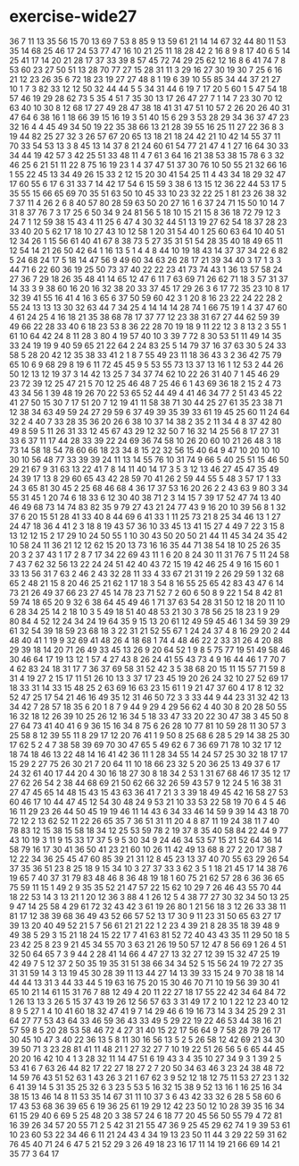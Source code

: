 # exercise-wide27
36
7
11
13
35
56
15
70
13
69
7
53
8
85
9
13
59
61
21
14
14
67
32
44
80
11
53
35
14
68
25
46
17
24
53
77
47
16
10
21
25
11
18
28
42
2
16
8
9
8
17
40
6
5
14
25
41
17
14
20
21
28
17
37
33
39
8
57
45
72
74
29
25
62
12
16
8
6
41
74
7
8
53
60
23
27
50
51
13
28
70
77
27
15
28
31
11
3
29
16
27
30
19
30
7
25
6
16
21
12
23
26
35
6
72
18
23
19
27
27
48
8
1
19
6
39
10
55
85
34
44
37
21
27
10
1
7
3
82
33
12
12
50
32
44
44
5
5
34
31
44
6
19
7
17
20
5
60
1
5
47
54
18
57
46
19
29
28
62
73
5
35
4
51
7
35
30
13
17
26
47
27
7
1
14
7
23
30
70
12
63
40
10
30
8
12
68
17
27
49
28
47
38
18
41
31
47
51
10
57
2
26
20
26
40
31
47
64
6
38
16
1
18
66
39
15
16
19
3
51
40
15
6
29
3
53
28
29
34
36
37
47
23
32
16
4
4
45
49
34
50
19
22
35
38
66
13
21
28
39
55
16
25
11
27
22
36
8
3
19
44
82
25
27
32
3
26
57
67
20
65
13
18
21
18
24
42
21
10
42
14
55
37
11
70
33
54
53
13
3
8
45
13
14
37
8
21
24
60
61
54
77
21
47
4
1
27
16
64
30
33
34
44
19
42
57
3
42
25
51
33
48
11
4
7
61
3
64
16
21
38
53
38
15
78
6
3
32
46
25
6
21
51
11
22
8
75
16
19
23
1
4
37
47
51
37
30
76
10
50
55
21
32
66
16
1
55
22
45
13
34
49
26
15
33
2
12
15
20
30
41
54
25
11
4
43
34
18
29
32
47
17
60
55
6
17
6
31
33
7
14
42
17
54
6
15
59
3
38
6
13
15
12
36
22
44
53
17
5
35
55
15
66
65
69
70
35
51
63
50
10
45
33
10
23
32
22
25
1
81
23
26
38
32
7
37
11
4
26
2
6
8
40
57
80
28
59
63
50
20
27
16
1
6
37
24
71
15
50
10
14
7
31
8
37
76
7
3
17
25
6
50
34
9
24
81
56
5
18
10
15
21
15
8
36
18
72
79
12
3
24
7
1
12
59
38
15
43
4
11
25
6
47
4
30
32
44
51
13
19
27
62
54
18
37
28
23
33
40
20
5
62
17
18
10
27
43
10
12
58
1
20
31
54
40
1
25
60
63
64
10
40
51
12
34
26
1
15
56
61
40
41
67
8
38
73
5
27
35
31
51
54
28
35
40
18
49
65
11
12
54
14
21
26
50
42
64
1
16
13
5
1
4
4
8
44
10
19
18
43
14
37
37
34
22
6
82
5
24
68
24
17
5
18
14
47
56
9
49
60
34
63
26
28
17
21
39
34
40
3
17
1
3
3
44
71
6
22
60
36
19
25
50
73
37
40
22
22
23
41
73
74
43
1
36
13
57
58
24
27
36
7
29
18
26
35
48
41
14
65
12
47
6
11
7
63
69
71
26
62
71
18
3
57
31
37
14
33
3
9
38
60
16
20
16
32
38
20
33
37
45
17
29
26
3
6
17
72
35
23
10
8
17
32
39
41
55
16
41
4
16
3
65
6
37
50
59
60
42
3
1
20
8
16
23
22
24
22
28
2
55
24
13
13
13
30
32
63
44
7
34
25
4
14
14
14
28
74
1
66
75
19
1
4
37
47
60
4
61
24
25
4
16
18
21
35
38
68
78
17
37
77
12
23
38
31
67
27
44
62
59
39
49
66
22
28
33
40
6
18
23
53
8
36
22
28
70
19
18
9
11
22
12
3
8
13
2
3
55
1
61
10
64
42
24
8
11
28
3
80
4
19
57
40
10
3
39
7
72
8
30
53
51
11
49
14
35
33
24
19
19
9
40
59
65
21
22
64
2
24
83
25
5
14
79
37
16
37
63
30
5
24
33
58
5
28
20
42
12
35
38
33
41
2
1
8
7
55
49
23
11
18
36
43
3
2
36
42
75
79
65
10
6
9
68
29
8
19
6
11
72
45
45
9
5
53
55
73
13
37
13
16
1
12
53
2
44
26
50
12
13
12
19
37
3
14
42
13
25
7
34
37
74
62
10
22
26
31
40
7
1
45
46
29
23
72
39
12
25
47
21
5
70
12
25
46
48
7
25
46
6
1
43
69
36
18
2
15
2
4
73
43
34
56
1
39
48
19
26
70
22
53
65
52
44
49
4
41
46
34
77
2
51
43
45
22
41
27
50
15
30
7
17
51
20
7
12
19
41
11
58
38
71
30
44
25
27
61
35
23
38
71
12
38
34
63
49
59
24
27
29
59
6
37
49
39
35
39
33
61
19
45
25
60
11
24
64
32
2
4
40
7
33
28
35
36
20
26
6
38
10
37
14
38
2
35
2
11
34
4
8
37
42
80
49
8
59
5
11
26
31
33
12
45
67
43
29
12
32
50
7
16
32
14
25
56
8
17
27
31
33
6
37
11
17
44
28
33
39
22
24
69
36
74
58
10
26
20
60
10
21
26
48
3
18
73
14
58
18
54
78
60
66
18
23
34
8
15
22
32
56
15
40
64
9
47
10
20
10
10
30
10
56
48
77
33
39
39
24
11
13
14
55
76
10
31
74
9
66
5
40
25
51
15
46
50
29
21
67
9
31
63
13
22
41
7
8
14
11
40
14
17
3
5
3
12
13
46
27
45
47
35
49
24
39
17
13
8
29
60
65
43
42
28
59
70
41
26
2
59
44
55
5
48
3
57
17
1
33
24
3
65
81
30
45
2
25
68
46
68
4
36
17
37
53
16
20
26
2
2
43
63
9
80
3
34
55
31
45
1
20
74
6
18
33
6
12
30
40
38
71
2
3
14
15
7
39
17
52
47
74
13
40
46
49
68
73
14
74
83
82
35
9
79
27
43
21
24
77
43
9
16
20
10
39
56
8
1
32
37
6
20
15
51
28
41
33
40
8
44
69
6
41
33
1
11
25
73
21
8
25
34
46
13
1
27
24
47
18
36
4
41
2
3
18
8
19
43
57
36
10
33
45
13
41
15
27
4
49
7
22
3
15
8
13
12
12
15
2
17
29
10
24
50
55
1
10
30
43
50
20
50
21
44
11
45
34
24
35
42
10
58
24
11
36
21
12
12
62
15
20
13
73
16
16
35
44
71
38
54
18
10
25
26
35
20
3
2
37
43
1
17
2
8
7
17
34
22
69
43
11
1
6
20
8
24
30
11
31
76
7
5
11
24
58
7
43
7
62
32
56
13
22
24
24
51
42
40
43
72
15
19
42
46
25
4
9
16
15
60
1
33
13
56
31
7
63
2
46
2
43
32
28
11
33
4
33
67
21
31
19
2
26
29
59
1
32
68
65
2
48
21
15
8
20
46
25
21
62
1
17
18
3
54
8
16
55
25
65
42
83
43
47
6
14
73
21
26
49
37
66
23
27
45
14
78
23
71
52
7
2
60
6
50
8
9
22
1
54
8
42
81
59
74
18
65
20
9
32
6
38
64
45
49
46
1
71
37
63
54
28
31
50
12
18
20
11
10
6
28
34
25
14
2
18
10
3
5
49
18
51
40
48
53
21
30
3
78
56
25
18
23
1
9
29
80
84
4
52
12
24
34
24
19
64
35
9
15
13
20
61
12
49
59
45
46
1
34
59
39
29
61
32
54
39
18
59
23
68
18
3
22
31
21
52
55
67
1
24
24
37
4
8
16
29
20
2
44
48
40
41
1
19
9
32
69
41
48
26
4
18
68
1
74
4
48
46
22
2
33
31
26
4
20
88
29
39
18
14
20
71
26
49
33
45
13
26
9
20
64
52
1
9
8
5
75
77
19
51
49
58
46
30
46
64
17
19
13
12
1
57
4
27
43
8
26
24
41
55
43
73
4
9
16
44
46
1
7
70
7
4
62
83
24
18
31
17
7
36
37
69
58
31
52
42
3
5
38
68
20
15
11
15
57
71
59
8
31
4
19
27
2
15
17
11
51
26
10
13
3
37
17
23
45
19
20
26
24
32
10
27
52
69
17
18
33
31
14
33
15
48
25
2
63
69
16
63
23
15
61
1
9
21
47
37
60
4
17
8
12
32
52
47
25
17
54
21
46
16
49
35
12
31
46
50
72
3
3
33
44
9
44
23
31
32
42
13
34
42
7
28
57
18
35
6
20
1
8
7
9
44
9
29
4
29
56
62
4
40
30
8
20
28
50
55
16
32
18
12
26
39
10
25
26
12
16
34
5
18
33
47
33
20
22
30
47
38
3
45
50
8
27
64
73
41
40
41
6
9
36
15
16
34
8
75
6
26
28
10
77
81
10
59
28
11
30
57
3
25
58
8
12
39
55
11
8
29
17
12
20
76
41
1
9
50
8
25
68
6
28
5
29
14
38
25
30
17
62
5
2
4
7
38
58
39
69
70
30
47
65
5
49
62
6
7
36
69
71
78
10
32
17
12
18
74
18
46
13
22
48
14
16
41
42
36
11
1
28
34
55
14
24
57
25
30
32
18
17
17
15
29
2
27
75
26
30
21
7
20
64
11
10
18
66
23
32
5
20
36
25
13
49
37
6
17
24
32
61
40
17
44
20
4
30
16
18
27
30
8
18
34
2
53
1
31
67
68
46
17
35
12
17
27
62
26
54
2
38
44
68
69
21
50
62
66
32
26
59
43
57
9
12
24
5
16
38
31
27
47
45
65
14
48
15
43
15
43
63
36
41
7
21
3
3
39
18
49
45
42
16
58
27
53
60
46
17
10
44
47
45
12
54
30
48
24
9
53
21
10
33
53
22
58
19
70
6
4
5
46
16
11
29
23
26
44
50
45
19
19
46
11
14
43
6
34
33
46
14
59
9
39
14
43
18
70
72
12
2
13
62
52
11
22
26
65
35
7
36
51
31
11
20
4
8
87
11
19
24
38
11
7
40
78
83
12
15
38
15
58
18
34
12
25
53
59
78
2
19
37
8
35
40
58
84
22
44
9
77
43
10
19
3
11
9
15
33
17
37
5
9
5
30
34
9
24
46
34
53
57
15
21
52
64
36
14
58
79
16
17
30
41
36
50
41
23
21
60
10
26
11
42
49
13
68
8
27
2
20
17
38
7
12
22
34
36
25
45
47
60
85
39
21
31
12
8
45
23
13
37
40
70
55
63
29
26
54
37
35
36
51
23
8
25
18
9
15
34
10
3
27
37
33
3
62
3
5
1
18
21
45
17
14
38
76
19
65
7
40
37
31
79
83
48
46
8
36
48
19
18
1
60
75
21
62
57
28
6
36
36
65
75
59
11
15
1
49
2
9
35
35
52
21
47
57
22
15
62
10
29
7
26
46
43
55
70
44
18
22
53
14
3
13
21
1
20
12
36
3
88
4
1
26
12
5
4
38
77
27
30
32
34
50
13
25
9
47
14
25
58
4
29
61
72
32
43
42
3
61
19
26
80
1
21
56
18
3
12
26
33
38
11
81
17
12
38
39
68
36
49
43
52
66
57
52
13
17
30
9
11
23
31
50
65
63
27
17
39
13
20
40
49
52
21
5
7
56
61
21
21
22
1
2
23
4
39
21
8
28
35
18
39
48
9
49
38
5
29
3
15
21
18
24
15
22
17
7
41
63
81
52
72
40
43
43
35
11
29
50
18
5
23
42
25
8
23
9
21
45
34
55
70
3
63
21
26
19
50
57
12
47
8
56
69
1
26
4
51
32
50
64
65
7
3
9
44
2
28
41
14
66
4
47
27
13
32
27
12
39
15
32
47
25
19
42
49
7
5
12
37
2
50
35
19
35
31
51
38
66
34
34
52
5
15
56
24
19
72
27
35
31
31
59
14
3
13
19
45
30
28
39
11
13
44
27
14
13
39
33
15
24
9
70
38
18
14
44
44
13
31
3
44
33
44
5
19
63
16
75
20
15
30
46
70
71
10
19
56
39
30
41
65
10
21
14
61
15
31
76
7
88
12
49
4
20
11
22
27
18
17
55
22
42
34
64
84
72
1
26
13
13
3
26
5
15
37
43
19
26
12
56
57
63
3
31
49
17
2
10
1
22
12
23
40
12
8
9
5
27
1
4
10
41
60
18
32
47
41
9
7
14
29
46
6
19
16
73
14
3
34
25
29
2
31
64
27
77
53
43
64
33
46
59
36
43
33
49
5
29
22
19
22
46
53
44
38
16
21
57
59
8
5
20
28
53
58
46
72
4
27
31
40
15
22
17
56
64
9
7
58
28
79
26
17
30
45
10
47
3
40
22
36
13
5
8
11
30
16
56
13
5
2
5
26
58
12
42
69
21
34
30
39
50
71
3
23
28
81
41
11
48
21
1
27
32
27
7
10
19
22
51
26
56
5
6
65
44
45
20
20
16
42
10
4
1
3
28
32
11
14
47
51
6
19
43
3
4
35
10
27
34
9
3
1
39
2
5
53
41
6
7
63
26
44
82
17
22
27
18
27
2
7
20
50
34
63
46
3
23
24
38
48
72
14
59
76
43
51
52
63
1
43
26
3
21
1
67
62
3
9
52
12
18
12
75
11
53
27
23
1
32
6
41
39
14
5
31
35
25
32
6
3
23
5
53
5
16
32
15
38
9
52
13
16
1
16
25
16
34
38
15
13
46
14
8
11
53
35
14
67
31
11
10
37
3
6
43
42
33
32
6
28
5
58
60
6
17
43
53
68
36
39
65
6
19
36
25
61
19
29
12
42
23
50
12
10
28
39
35
16
34
61
15
29
40
6
69
5
25
48
20
3
38
57
24
6
18
77
20
45
56
50
55
79
4
72
81
16
39
26
34
57
20
55
71
2
5
42
31
21
55
47
36
9
25
45
29
62
74
1
9
39
53
61
10
23
60
53
22
34
46
6
11
21
24
43
4
34
19
13
23
50
11
44
3
29
22
59
31
62
76
45
40
71
24
6
47
5
21
52
29
3
26
49
18
23
16
17
11
14
19
21
66
69
14
21
35
77
3
64
17
